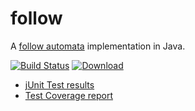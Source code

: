 # follow
A [follow automata](http://www.sciencedirect.com/science/article/pii/S0890540103000907/pdf?md5=a0fee0d8831cd92e198b13689a807ae0&pid=1-s2.0-S0890540103000907-main.pdf) implementation in Java.

[![Build Status](https://travis-ci.org/Skrupellos/follow.svg)](https://travis-ci.org/Skrupellos/follow)  [![Download](https://api.bintray.com/packages/skrupellos/generic/follow/images/download.svg)](https://bintray.com/skrupellos/generic/follow/_latestVersion)

* [jUnit Test results](http://follow.surge.sh/tests/)
* [Test Coverage report](http://follow.surge.sh/coverage/)
